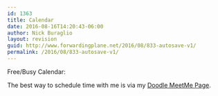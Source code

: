 ```yaml
---
id: 1363
title: Calendar
date: 2016-08-16T14:20:43-06:00
author: Nick Buraglio
layout: revision
guid: http://www.forwardingplane.net/2016/08/833-autosave-v1/
permalink: /2016/08/833-autosave-v1/
---
```

Free/Busy Calendar:

The best way to schedule time with me is via my [Doodle MeetMe Page](https://doodle.com/buraglio).